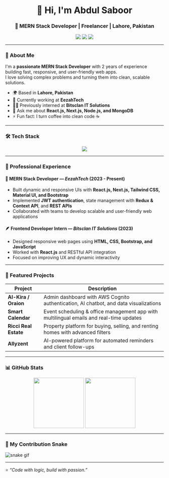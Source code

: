 <!-- 💫 Modern GitHub Profile for Abdul Saboor -->

<h1 align="center">👋 Hi, I'm Abdul Saboor</h1>
<h3 align="center">🚀 MERN Stack Developer | Freelancer | Lahore, Pakistan</h3>

<p align="center">
  <a href="mailto:abdul.saboor.dev@gmail.com"><img src="https://img.shields.io/badge/Email-Contact%20Me-red?style=for-the-badge&logo=gmail"></a>
  <a href="https://www.linkedin.com/in/abdul--saboor/"><img src="https://img.shields.io/badge/LinkedIn-Profile-blue?style=for-the-badge&logo=linkedin"></a>
  <a href="https://github.com/AbdulSaboor"><img src="https://img.shields.io/badge/GitHub-AbdulSaboor-black?style=for-the-badge&logo=github"></a>
</p>

---

### 🧠 About Me
I'm a **passionate MERN Stack Developer** with 2 years of experience building fast, responsive, and user-friendly web apps.  
I love solving complex problems and turning them into clean, scalable solutions.

- 🌍 Based in **Lahore, Pakistan**  
- 💼 Currently working at **EezahTech**  
- 🧑‍💻 Previously interned at **Bitsclan IT Solutions**  
- 💬 Ask me about **React.js, Next.js, Node.js, and MongoDB**  
- ⚡ Fun fact: I turn coffee into clean code ☕

---

### 🛠️ Tech Stack
<p align="center">
  <img src="https://skillicons.dev/icons?i=html,css,bootstrap,tailwind,js,react,nextjs,redux,nodejs,express,mongodb,git,github,postman" />
</p>

---

### 💼 Professional Experience
#### 🧩 MERN Stack Developer — *EezahTech* (2023 - Present)
- Built dynamic and responsive UIs with **React.js, Next.js, Tailwind CSS, Material UI, and Bootstrap**  
- Implemented **JWT authentication**, state management with **Redux & Context API**, and **REST APIs**  
- Collaborated with teams to develop scalable and user-friendly web applications  

#### 🪶 Frontend Developer Intern — *Bitsclan IT Solutions* (2023)
- Designed responsive web pages using **HTML, CSS, Bootstrap, and JavaScript**  
- Worked with **React.js** and RESTful API integration  
- Focused on improving UX and dynamic interactivity  

---

### 🌟 Featured Projects
| Project | Description |
|----------|-------------|
| **Al-Kira / Oraion** | Admin dashboard with AWS Cognito authentication, AI chatbot, and data visualizations |
| **Smart Calendar** | Event scheduling & office management app with multilingual emails and real-time updates |
| **Ricci Real Estate** | Property platform for buying, selling, and renting homes with advanced filters |
| **Allyzent** | AI-powered platform for automated reminders and client follow-ups |

---

### 📊 GitHub Stats
<p align="center">
  <img src="https://github-readme-stats.vercel.app/api?username=AbdulSaboor&show_icons=true&theme=tokyonight" height="160px" />
  <img src="https://github-readme-stats.vercel.app/api/top-langs/?username=AbdulSaboor&layout=compact&theme=tokyonight" height="160px" />
</p>

---

### 🐍 My Contribution Snake
![snake gif](https://github.com/AbdulSaboor/AbdulSaboor/blob/output/github-contribution-grid-snake.svg)

---

⭐ *“Code with logic, build with passion.”*  
